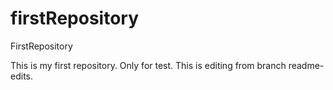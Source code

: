 # firstRepository
FirstRepository

This is my first repository. Only for test. This is editing from branch readme-edits.
